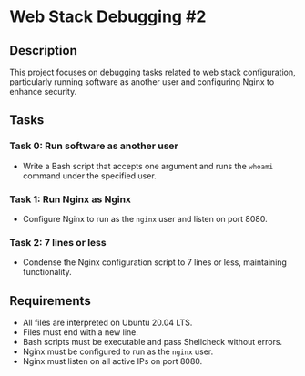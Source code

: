# Web Stack Debugging #2

## Description
This project focuses on debugging tasks related to web stack configuration, particularly running software as another user and configuring Nginx to enhance security.

## Tasks
### Task 0: Run software as another user
- Write a Bash script that accepts one argument and runs the `whoami` command under the specified user.

### Task 1: Run Nginx as Nginx
- Configure Nginx to run as the `nginx` user and listen on port 8080.

### Task 2: 7 lines or less
- Condense the Nginx configuration script to 7 lines or less, maintaining functionality.

## Requirements
- All files are interpreted on Ubuntu 20.04 LTS.
- Files must end with a new line.
- Bash scripts must be executable and pass Shellcheck without errors.
- Nginx must be configured to run as the `nginx` user.
- Nginx must listen on all active IPs on port 8080.
